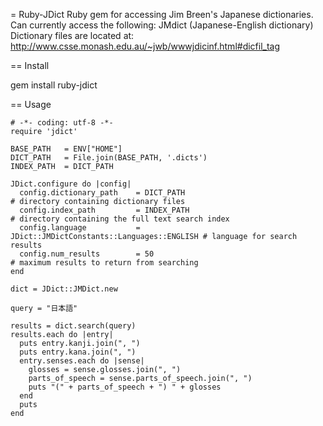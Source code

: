 = Ruby-JDict
Ruby gem for accessing Jim Breen's Japanese dictionaries. Can currently access the following:
JMdict (Japanese-English dictionary)
Dictionary files are located at: http://www.csse.monash.edu.au/~jwb/wwwjdicinf.html#dicfil_tag

== Install

  gem install ruby-jdict

== Usage

    # -*- coding: utf-8 -*-
    require 'jdict'

    BASE_PATH   = ENV["HOME"]
    DICT_PATH   = File.join(BASE_PATH, '.dicts')
    INDEX_PATH  = DICT_PATH

    JDict.configure do |config|
      config.dictionary_path    = DICT_PATH                                  # directory containing dictionary files
      config.index_path         = INDEX_PATH                                 # directory containing the full text search index
      config.language           = JDict::JMDictConstants::Languages::ENGLISH # language for search results
      config.num_results        = 50                                         # maximum results to return from searching
    end

    dict = JDict::JMDict.new

    query = "日本語"

    results = dict.search(query)
    results.each do |entry|
      puts entry.kanji.join(", ")
      puts entry.kana.join(", ")
      entry.senses.each do |sense|
        glosses = sense.glosses.join(", ")
        parts_of_speech = sense.parts_of_speech.join(", ")
        puts "(" + parts_of_speech + ") " + glosses
      end
      puts
    end
